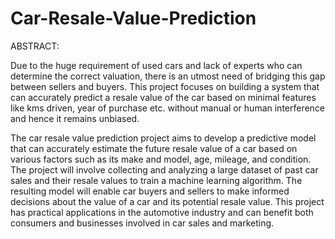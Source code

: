# Car-Resale-Value-Prediction

ABSTRACT:

Due to the huge requirement of used cars and lack of experts who can determine the correct valuation, there is an utmost need of bridging this gap between sellers and buyers. This project focuses on building a system that can accurately predict a resale value of the car based on minimal features like kms driven, year of purchase etc. without manual or human interference and hence it remains unbiased.

The car resale value prediction project aims to develop a predictive model that can accurately estimate the future resale value of a car based on various factors such as its make and model, age, mileage, and condition. The project will involve collecting and analyzing a large dataset of past car sales and their resale values to train a machine learning algorithm. The resulting model will enable car buyers and sellers to make informed decisions about the value of a car and its potential resale value. This project has practical applications in the automotive industry and can benefit both consumers and businesses involved in car sales and marketing.
